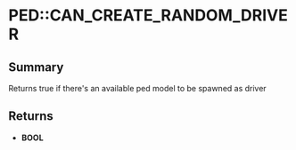 # PED::CAN_CREATE_RANDOM_DRIVER

## Summary
Returns true if there's an available ped model to be spawned as driver

## Returns
* **BOOL**